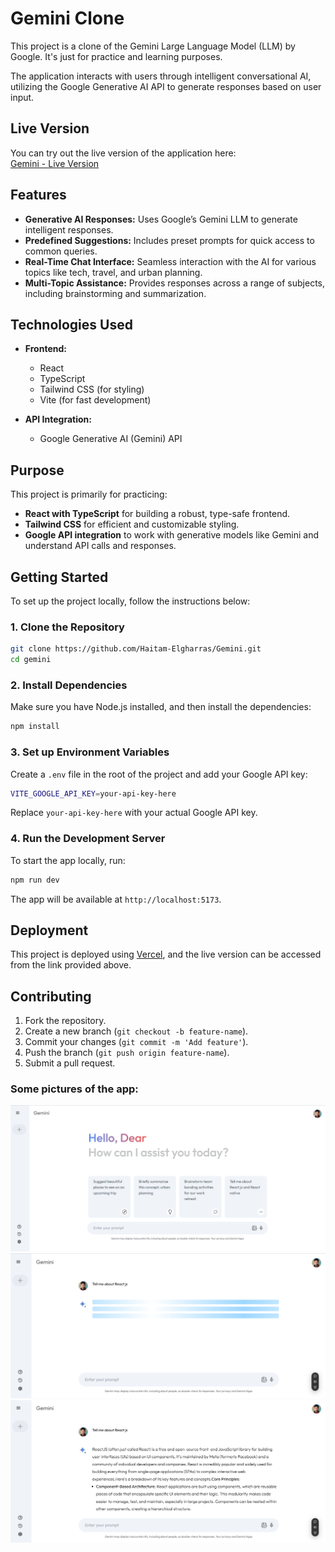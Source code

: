 # Gemini Clone

This project is a clone of the Gemini Large Language Model (LLM) by Google. It's just for practice and learning purposes.

The application interacts with users through intelligent conversational AI, utilizing the Google Generative AI API to generate responses based on user input.

## Live Version

You can try out the live version of the application here:  
[Gemini - Live Version](https://gemini-zeta-lilac.vercel.app/)

## Features

- **Generative AI Responses:** Uses Google’s Gemini LLM to generate intelligent responses.
- **Predefined Suggestions:** Includes preset prompts for quick access to common queries.
- **Real-Time Chat Interface:** Seamless interaction with the AI for various topics like tech, travel, and urban planning.
- **Multi-Topic Assistance:** Provides responses across a range of subjects, including brainstorming and summarization.

## Technologies Used

- **Frontend:**
  - React
  - TypeScript
  - Tailwind CSS (for styling)
  - Vite (for fast development)

- **API Integration:**
  - Google Generative AI (Gemini) API

## Purpose

This project is primarily for practicing:
- **React with TypeScript** for building a robust, type-safe frontend.
- **Tailwind CSS** for efficient and customizable styling.
- **Google API integration** to work with generative models like Gemini and understand API calls and responses.

## Getting Started

To set up the project locally, follow the instructions below:

### 1. Clone the Repository

```bash
git clone https://github.com/Haitam-Elgharras/Gemini.git
cd gemini
```

### 2. Install Dependencies

Make sure you have Node.js installed, and then install the dependencies:

```bash
npm install
```

### 3. Set up Environment Variables

Create a `.env` file in the root of the project and add your Google API key:

```bash
VITE_GOOGLE_API_KEY=your-api-key-here
```

Replace `your-api-key-here` with your actual Google API key.

### 4. Run the Development Server

To start the app locally, run:

```bash
npm run dev
```

The app will be available at `http://localhost:5173`.

## Deployment

This project is deployed using [Vercel](https://vercel.com/), and the live version can be accessed from the link provided above.

## Contributing

1. Fork the repository.
2. Create a new branch (`git checkout -b feature-name`).
3. Commit your changes (`git commit -m 'Add feature'`).
4. Push the branch (`git push origin feature-name`).
5. Submit a pull request.


### Some pictures of the app:
![Home](/src/assets/demo-images/image.png)
![loading](/src/assets/demo-images/loading.png)
![ask](/src/assets/demo-images/ask.png)